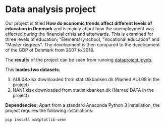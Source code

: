 # Data analysis project

Our project is titled **How do economic trends affect different levels of education in Denmark** and is mainly about how the unemployment was effected during the financial crisis and afterwards. This is examined for three levels of education; "Elementary school, "Vocational education" and "Master degrees". The development is then compared to the development of the GDP of Denmark from 2007 to 2018. 

The **results** of the project can be seen from running [dataproject.ipynb](dataproject.ipynb).

This **loades two datasets**:

1. AUL08.xlsx downloaded from statistikbanken.dk (Named AUL08 in the project)
1. NAN1.xlsx downloaded from statistikbanken.dk (Named DATA in the project)

**Dependencies:** Apart from a standard Anaconda Python 3 installation, the project requires the following installations:

``pip install matplotlib-venn``
